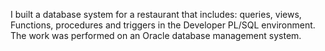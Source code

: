 I built a database system for a restaurant that includes: queries, views, Functions, procedures and triggers in the Developer PL/SQL environment.
The work was performed on an Oracle database management system.
